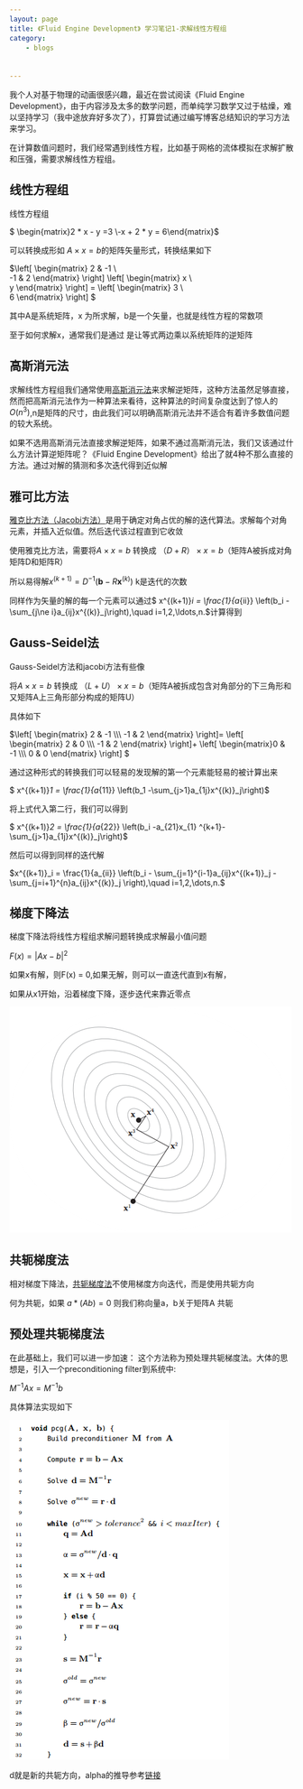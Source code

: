 ```yaml
---
layout: page
title: 《Fluid Engine Development》 学习笔记1-求解线性方程组
category: 
    - blogs


---
```

我个人对基于物理的动画很感兴趣，最近在尝试阅读《Fluid Engine Development》，由于内容涉及太多的数学问题，而单纯学习数学又过于枯燥，难以坚持学习（我中途放弃好多次了），打算尝试通过编写博客总结知识的学习方法来学习。

在计算数值问题时，我们经常遇到线性方程，比如基于网格的流体模拟在求解扩散和压强，需要求解线性方程组。

## 线性方程组

线性方程组 

$ \begin{matrix}2 * x - y =3 \\-x  + 2 * y = 6\end{matrix}$​

可以转换成形如 $A \times x=b​$ 的矩阵矢量形式，转换结果如下

$\left[
\begin{matrix}
2 & -1 \\\
-1 & 2 
\end{matrix}
\right] \left[
\begin{matrix}
x \\\
y 
\end{matrix}
\right]  = \left[
\begin{matrix}
3 \\\
6
\end{matrix}
\right] $

其中A是系统矩阵，x 为所求解，b是一个矢量，也就是线性方程的常数项

至于如何求解x，通常我们是通过 是让等式两边乘以系统矩阵的逆矩阵

## 高斯消元法

求解线性方程组我们通常使用[高斯消元法](https://en.wikipedia.org/wiki/Gaussian_elimination)来求解逆矩阵，这种方法虽然足够直接，然而把高斯消元法作为一种算法来看待，这种算法的时间复杂度达到了惊人的 $O(n^3)​$,n是矩阵的尺寸，由此我们可以明确高斯消元法并不适合有着许多数值问题的较大系统。

如果不选用高斯消元法直接求解逆矩阵，如果不通过高斯消元法，我们又该通过什么方法计算逆矩阵呢？《Fluid Engine Development》给出了就4种不那么直接的方法。通过对解的猜测和多次迭代得到近似解

## 雅可比方法

[雅克比方法（Jacobi方法）](https://en.wikipedia.org/wiki/Jacobi_method)是用于确定对角占优的解的迭代算法。求解每个对角元素，并插入近似值。然后迭代该过程直到它收敛

使用雅克比方法，需要将$A \times x=b​$ 转换成 $（D + R） \times x=b​$ （矩阵A被拆成对角矩阵D和矩阵R）

所以易得解${x}^{(k+1)} = D^{-1} (\mathbf{b} - R \mathbf{x}^{(k)})$ k是迭代的次数

同样作为矢量的解的每一个元素可以通过$ x^{(k+1)}_i  = \frac{1}{a_{ii}} \left(b_i -\sum_{j\ne i}a_{ij}x^{(k)}_j\right),\quad i=1,2,\ldots,n.​$计算得到

## Gauss-Seidel法

Gauss-Seidel方法和jacobi方法有些像

将$A \times x=b​$ 转换成 $（L + U） \times x=b​$ （矩阵A被拆成包含对角部分的下三角形和又矩阵A上三角形部分构成的矩阵U）

具体如下

$\left[
\begin{matrix}
2 & -1 \\\
-1 & 2 
\end{matrix}
\right]= \left[
\begin{matrix}
2 & 0 \\\
-1 & 2
\end{matrix}
\right]+ \left[
\begin{matrix}0 & -1 \\\
0 & 0
\end{matrix}
\right] ​$

通过这种形式的转换我们可以轻易的发现解的第一个元素能轻易的被计算出来

$ x^{(k+1)}_1  = \frac{1}{a_{11}} \left(b_1 -\sum_{j>1}a_{1j}x^{(k)}_j\right)​$

将上式代入第二行，我们可以得到

$ x^{(k+1)}_2  = \frac{1}{a_{22}} \left(b_i -a_{21}x_{1} ^{k+1}-\sum_{j>1}a_{1j}x^{(k)}_j\right)$

然后可以得到同样的迭代解 

$x^{(k+1)}_i  = \frac{1}{a_{ii}} \left(b_i - \sum_{j=1}^{i-1}a_{ij}x^{(k+1)}_j - \sum_{j=i+1}^{n}a_{ij}x^{(k)}_j \right),\quad i=1,2,\dots,n.$

## 梯度下降法

梯度下降法将线性方程组求解问题转换成求解最小值问题

 $F(x) ={ |Ax - b|}^{2}$

如果x有解，则F(x) = 0,如果无解，则可以一直迭代直到x有解，

如果从x1开始，沿着梯度下降，逐步迭代来靠近零点

![1557900682959](https://raw.githubusercontent.com/IceLanguage/icelanguage.github.io/master/images/FoxitPhantomPDF_2019-05-15_14-11-18.png)

## 共轭梯度法

相对梯度下降法，[共轭梯度法](https://en.wikipedia.org/wiki/Conjugate_gradient_method)不使用梯度方向迭代，而是使用共轭方向

何为共轭，如果 $a  *( A b) = 0$ 则我们称向量a，b关于矩阵A 共轭

## 

## 预处理共轭梯度法

在此基础上，我们可以进一步加速： 这个方法称为预处理共轭梯度法。大体的思想是，引入一个preconditioning filter到系统中:

$M^{-1}Ax = M^{-1}b$

具体算法实现如下

![](<https://raw.githubusercontent.com/IceLanguage/icelanguage.github.io/master/images/FoxitPhantomPDF_2019-05-15_17-15-59.png>)

d就是新的共轭方向，alpha的推导参考[链接](https://en.wikipedia.org/wiki/Conjugate_gradient_method)
